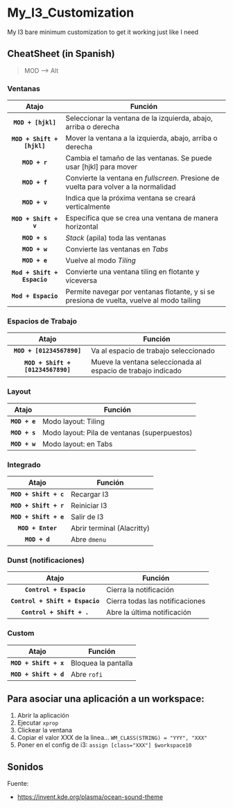 # My_I3_Customization
My I3 bare minimum customization to get it working just like I need

## CheatSheet (in Spanish)

> MOD --> Alt

### Ventanas

|            Atajo            | Función                                                                                   |
|:---------------------------:|-------------------------------------------------------------------------------------------|
|      **`MOD + [hjkl]`**     | Seleccionar la ventana de la izquierda, abajo, arriba o derecha                           |
|  **`MOD + Shift + [hjkl]`** | Mover la ventana a la izquierda, abajo, arriba o derecha                                  |
|        **`MOD + r`**        | Cambia el tamaño de las ventanas. Se puede usar [hjkl] para mover                         |
|        **`MOD + f`**        | Convierte la ventana en *fullscreen*. Presione de vuelta para volver a la normalidad      |
|        **`MOD + v`**        | Indica que la próxima ventana se creará verticalmente                                     |
|    **`MOD + Shift + v`**    | Especifica que se crea una ventana de manera horizontal                                   |
|        **`MOD + s`**        | *Stack* (apila) toda las ventanas                                                         |
|        **`MOD + w`**        | Convierte las ventanas en *Tabs*                                                          |
|        **`MOD + e`**        | Vuelve al modo *Tiling*                                                                   |
| **`Mod + Shift + Espacio`** | Convierte una ventana tiling en flotante y viceversa                                      |
|     **`Mod + Espacio`**     | Permite navegar por ventanas flotante, y si se presiona de vuelta, vuelve al modo tailing |

### Espacios de Trabajo

|                Atajo                | Función                                                      |
|:-----------------------------------:|--------------------------------------------------------------|
|     **`MOD + [01234567890]`**     | Va al espacio de trabajo seleccionado                        |
| **`MOD + Shift + [01234567890]`** | Mueve la ventana seleccionada al espacio de trabajo indicado |

### Layout

|     Atajo     | Función                                      |
|:-------------:|----------------------------------------------|
| **`MOD + e`** | Modo layout: Tiling                          |
| **`MOD + s`** | Modo layout: Pila de ventanas (superpuestos) |
| **`MOD + w`** | Modo layout: en Tabs                         |

### Integrado

|            Atajo           | Función                                              |
|:--------------------------:|------------------------------------------------------|
|    **`MOD + Shift + c`**   | Recargar I3                                          |
|    **`MOD + Shift + r`**   | Reiniciar I3                                         |
|    **`MOD + Shift + e`**   | Salir de I3                                          |
|      **`MOD + Enter`**     | Abrir terminal (Alacritty)                           |
|        **`MOD + d`**       | Abre `dmenu`                                         |

### Dunst (notificaciones)

|              Atajo              | Función                         |
|:-------------------------------:|---------------------------------|
|     **`Control + Espacio`**     | Cierra la notificación          |
| **`Control + Shift + Espacio`** | Cierra todas las notificaciones |
|    **`Control + Shift + .`**    | Abre la última notificación     |

### Custom

|          Atajo          | Función             |
|:-----------------------:|---------------------|
| **`MOD + Shift + x`** | Bloquea la pantalla |
| **`MOD + Shift + d`** | Abre `rofi`         |

## Para asociar una aplicación a un workspace:
1. Abrir la aplicación
2. Ejecutar `xprop`
3. Clickear la ventana
4. Copiar el valor XXX de la linea...
``
WM_CLASS(STRING) = "YYY", "XXX"
``
5. Poner en el config de i3: `assign [class="XXX"] $workspace10`

## Sonidos
Fuente:
- <https://invent.kde.org/plasma/ocean-sound-theme>
